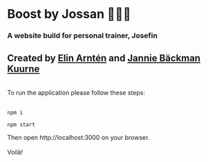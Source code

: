 # Boost by Jossan 🏋🏻‍♀️

### A website build for personal trainer, Josefin

## Created by [Elin Arntén](https://github.com/elinarnten) and [Jannie Bäckman Kuurne](https://github.com/JannieBackman)

<br>
To run the application please follow these steps: <br> <br>

```
npm i
```

```
npm start
```

Then open http://localhost:3000 on your browser. <br> <br>
Voilà!
